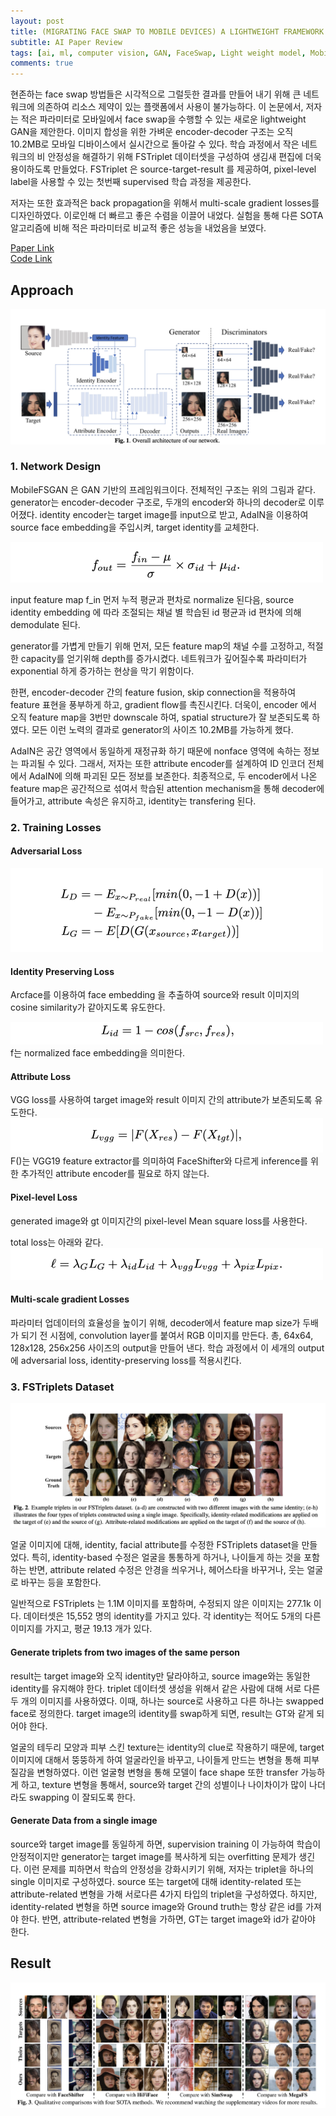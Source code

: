 ```yaml
---
layout: post   
title: (MIGRATING FACE SWAP TO MOBILE DEVICES) A LIGHTWEIGHT FRAMEWORK AND A SUPERVISED TRAINING SOLUTION     
subtitle: AI Paper Review       
tags: [ai, ml, computer vision, GAN, FaceSwap, Light weight model, Mobile Network]  
comments: true  
---  
```


현존하는 face swap 방법들은 시각적으로 그럴듯한 결과를 만들어 내기 위해 큰 네트워크에 의존하여 리소스 제약이 있는 플랫폼에서 사용이 불가능하다.
이 논문에서, 저자는 적은 파라미터로 모바일에서 face swap을 수행할 수 있는 새로운 lightweight GAN을 제안한다.
이미지 합성을 위한 가벼운 encoder-decoder 구조는 오직 10.2MB로 모바일 디바이스에서 실시간으로 돌아갈 수 있다.
학습 과정에서 작은 네트워크의 비 안정성을 해결하기 위해 FSTriplet 데이터셋을 구성하여 생김새 편집에 더욱 용이하도록 만들었다.
FSTriplet 은 source-target-result 를 제공하여, pixel-level label을 사용할 수 있는 첫번째 supervised 학습 과정을 제공한다.

저자는 또한 효과적은 back propagation을 위해서 multi-scale gradient losses를 디자인하였다. 이로인해 더 빠르고 좋은 수렴을 이끌어 내었다.
실험을 통해 다른 SOTA 알고리즘에 비해 적은 파라미터로 비교적 좋은 성능을 내었음을 보였다. 

[Paper Link](https://arxiv.org/pdf/2204.08339.pdf)  
[Code Link](https://github.com/HoiM/MobileFSGAN)

## Approach

![](./../assets/resource/ai_paper/paper24/1.png)  

### 1. Network Design
MobileFSGAN 은 GAN 기반의 프레임워크이다.
전체적인 구조는 위의 그림과 같다.
generator는 encoder-decoder 구조로, 두개의 encoder와 하나의 decoder로 이루어졌다.
identity encoder는 target image를 input으로 받고, AdaIN을 이용하여 source face embedding을 주입시켜, target identity를 교체한다.

![](./../assets/resource/ai_paper/paper24/2.png)  

input feature map f_in 먼저 누적 평균과 편차로 normalize 된다음, source identity embedding 에 따라 조절되는 채널 별 학습된 id 평균과 id 편차에 의해 demodulate 된다.

generator를 가볍게 만들기 위해 먼저, 모든 feature map의 채널 수를 고정하고, 적절한 capacity를 얻기위해 depth를 증가시켰다.
네트워크가 깊어질수록 파라미터가 exponential 하게 증가하는 현상을 막기 위함이다.

한편, encoder-decoder 간의 feature fusion, skip connection을 적용하여 feature 표현을 풍부하게 하고, gradient flow를 촉진시킨다.
더욱이, encoder 에서 오직 feature map을 3번만 downscale 하여, spatial structure가 잘 보존되도록 하였다.
모든 이런 노력의 결과로 generator의 사이즈 10.2MB를 가능하게 했다.

AdaIN은 공간 영역에서 동일하게 재정규화 하기 때문에 nonface 영역에 속하는 정보는 파괴될 수 있다.
그래서, 저자는 또한 attribute encoder를 설계하여 ID 인코더 전체에서 AdaIN에 의해 파괴된 모든 정보를 보존한다.
최종적으로, 두 encoder에서 나온 feature map은 공간적으로 섞여서 학습된 attention mechanism을 통해 decoder에 들어가고, attribute 속성은 유지하고, identity는 transfering 된다.

### 2. Training Losses
#### Adversarial Loss

![](./../assets/resource/ai_paper/paper24/3.png)  

#### Identity Preserving Loss
Arcface를 이용하여 face embedding 을 추출하여 source와 result 이미지의 cosine similarity가 같아지도록 유도한다.

![](./../assets/resource/ai_paper/paper24/4.png)  
f는 normalized face embedding을 의미한다.

#### Attribute Loss

VGG loss를 사용하여 target image와 result 이미지 간의 attribute가 보존되도록 유도한다.
![](./../assets/resource/ai_paper/paper24/5.png)  
F()는 VGG19 feature extractor를 의미하여 FaceShifter와 다르게 inference를 위한 추가적인 attribute encoder를 필요로 하지 않는다.

#### Pixel-level Loss
generated image와 gt 이미지간의 pixel-level Mean square loss를 사용한다.

total loss는 아래와 같다.
![](./../assets/resource/ai_paper/paper24/6.png)  

#### Multi-scale gradient Losses
파라미터 업데이터의 효율성을 높이기 위해, decoder에서 feature map size가 두배가 되기 전 시점에, convolution layer를 붙여서 RGB 이미지를 만든다.
총, 64x64, 128x128, 256x256 사이즈의 output을 만들어 낸다. 
학습 과정에서 이 세개의 output에 adversarial loss, identity-preserving loss를 적용시킨다.

### 3. FSTriplets Dataset
![](./../assets/resource/ai_paper/paper24/7.png)  

얼굴 이미지에 대해, identity, facial attribute를 수정한 FSTriplets dataset을 만들었다.
특히, identity-based 수정은 얼굴을 통통하게 하거나, 나이들게 하는 것을 포함하는 반면, attribute related 수정은 안경을 씌우거나, 헤어스타을 바꾸거나, 웃는 얼굴로 바꾸는 등을 포함한다.

일반적으로 FSTriplets 는 1.1M 이미지를 포함하며, 수정되지 않은 이미지는 277.1k 이다.
데이터셋은 15,552 명의 identity를 가지고 있다.
각 identity는 적어도 5개의 다른 이미지를 가지고, 평균 19.13 개가 있다.

#### Generate triplets from two images of the same person
result는 target image와 오직 identity만 달라야하고, source image와는 동일한 identity를 유지해야 한다. 
triplet 데이터셋 생성을 위해서 같은 사람에 대해 서로 다른 두 개의 이미지를 사용하였다. 
이때, 하나는 source로 사용하고 다른 하나는 swapped face로 정의한다. 
target image의 identity를 swap하게 되면, result는 GT와 같게 되어야 한다.

얼굴의 테두리 모양과 피부 스킨 texture는 identity의 clue로 작용하기 때문에, target 이미지에 대해서 뚱뚱하게 하여 얼굴라인을 바꾸고, 나이들게 만드는 변형을 통해 피부 질감을 변형하였다. 
이런 얼굴형 변형을 통해 모델이 face shape 또한 transfer 가능하게 하고, texture 변형을 통해서, source와 target 간의 성별이나 나이차이가 많이 나더라도 swapping 이 잘되도록 한다.

#### Generate Data from a single image
source와 target image를 동일하게 하면, supervision training 이 가능하여 학습이 안정적이지만 generator는 target image를 복사하게 되는 overfitting 문제가 생긴다.
이런 문제를 피하면서 학습의 안정성을 강화시키기 위해, 저자는 triplet을 하나의 single 이미지로 구성하였다.
source 또는 target에 대해 identity-related 또는 attribute-related 변형을 가해 서로다른 4가지 타입의 triplet을 구성하였다. 
하지만, identity-related 변형을 하면 source image와 Ground truth는 항상 같은 id를 가져야 한다.
반면, attribute-related 변형을 가하면, GT는 target image와 id가 같아야 한다. 

## Result
![](./../assets/resource/ai_paper/paper24/8.png)  